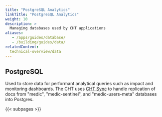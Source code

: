 ```yaml
---
title: "PostgreSQL Analytics"
linkTitle: "PostgreSQL Analytics"
weight: 10
description: >
  Managing databases used by CHT applications
aliases:
   - /apps/guides/database/
   - /building/guides/data/
relatedContent:
  technical-overview/data
---
```


## PostgreSQL

Used to store data for performant analytical queries such as impact and monitoring dashboards. The CHT uses [CHT Sync](https://github.com/medic/cht-sync) to handle replication of docs from "medic", "medic-sentinel", and "medic-users-meta" databases into Postgres.

{{< subpages >}}
